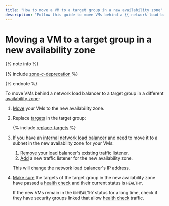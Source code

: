 ```yaml
---
title: "How to move a VM to a target group in a new availability zone"
description: "Follow this guide to move VMs behind a {{ network-load-balancer-full-name }} network load balancer to a target group in a different availability zone."
---
```


# Moving a VM to a target group in a new availability zone


{% note info %}

{% include [zone-c-deprecation](../../_includes/vpc/zone-c-deprecation.md) %}

{% endnote %}

To move VMs behind a network load balancer to a target group in a different [availability zone](../../overview/concepts/geo-scope.md):

1. [Move](../../compute/operations/vm-control/vm-change-zone.md) your VMs to the new availability zone.
1. Replace [targets](../concepts/target-resources.md) in the target group:

   {% include [replace-targets](../../_includes/network-load-balancer/replace-targets.md) %}

1. If you have an [internal network load balancer](../concepts/specifics.md#nlb-int-routing) and need to move it to a subnet in the new availability zone for your VMs:

   1. [Remove](./listener-remove.md) your load balancer's existing traffic listener.
   1. [Add](./listener-add.md) a new traffic listener for the new availability zone.

   This will change the network load balancer's IP address.

1. [Make sure](../../network-load-balancer/operations/check-resource-health.md) the targets of the target group in the new availability zone have passed a [health check](../concepts/health-check.md) and their current status is `HEALTHY`.

   If the new VMs remain in the `UNHEALTHY` status for a long time, check if they have security groups linked that allow [health check](../concepts/health-check.md#target-statuses) traffic.
